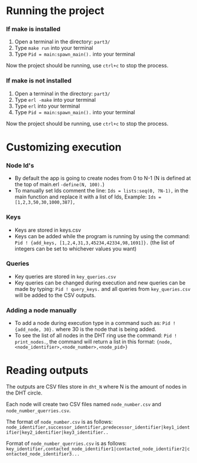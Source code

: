 # Running the project

### If make is  installed

1. Open a terminal in the directory: `part3/`
2. Type `make run` into your terminal
3. Type `Pid = main:spawn_main().` into your terminal

Now the project should be running, use `ctrl+c` to stop the process.

### If  make is not installed

1. Open a terminal in the directory: `part3/`
2. Type `erl -make` into your terminal 
3. Type `erl` into your terminal
4. Type `Pid = main:spawn_main().` into your terminal

Now the project should be running, use `ctrl+c` to stop the process.

# Customizing execution

### Node Id's
- By default the app is going to create nodes from 0 to N-1 (N is defined at the top of main.erl `-define(N, 100).`)
- To manually set Ids comment the line:     `Ids = lists:seq(0, ?N-1),` in the main function and replace it with a list of Ids, Example: `Ids = [1,2,3,50,30,1000,387],`

### Keys
- Keys are stored in keys.csv
- Keys can be added while the program is running by using the command: `Pid ! {add_keys, [1,2,4,31,3,45234,42334,98,1691]}.` (the list of integers can be set to whichever values you want)

### Queries
- Key queries are stored in `key_queries.csv`
- Key queries can be changed during execution and new queries can be made by typing: `Pid ! query_keys.` and all queries from `key_queries.csv` will be added to the CSV outputs.

### Adding a node manually
- To add a node during execution type in a command such as: `Pid ! {add_node, 30}.`  where 30 is the node that is being added.
- To see the list of all nodes in the DHT ring use the command: `Pid ! print_nodes.`, the command will return a list in this format: `{node,<node_identifier>,<node_number>,<node_pid>}`

# Reading outputs
The outputs are CSV files store in `dht_N` where N is the amount of nodes in the DHT circle.

Each node will create two CSV files named `node_number.csv` and `node_number_querries.csv`.

The format of `node_number.csv` is as follows: `node_identifier,successor_identifier,predecessor_identifier|key1_identifier|key2_identifier|key3_identifier..`

Format of `node_number_querries.csv` is as follows: `key_identifier,contacted_node_identifier1|contacted_node_identifier2|contacted_node_identifier3...`